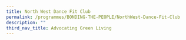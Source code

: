 ```yaml
---
title: North West Dance Fit Club
permalink: /programmes/BONDING-THE-PEOPLE/NorthWest-Dance-Fit-Club
description: ""
third_nav_title: Advocating Green Living
---
```





